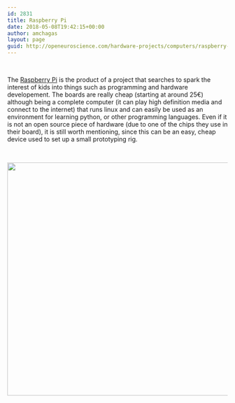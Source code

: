 ```yaml
---
id: 2831
title: Raspberry Pi
date: 2018-05-08T19:42:15+00:00
author: amchagas
layout: page
guid: http://openeuroscience.com/hardware-projects/computers/raspberry-pi-copy/
---
```

&nbsp;

The [Raspberry Pi](http://www.raspberrypi.org/) is the product of a project that searches to spark the interest of kids into things such as programming and hardware developement. The boards are really cheap (starting at around 25€) although being a complete computer (it can play high definition media and connect to the internet) that runs linux and can easily be used as an environment for learning python, or other programming languages. Even if it is not an open source piece of hardware (due to one of the chips they use in their board), it is still worth mentioning, since this can be an easy, cheap device used to set up a small prototyping rig.

&nbsp;

<img src="https://i0.wp.com/www.raspberrypi.org/wp-content/uploads/2011/07/7513051848_9a6ef2feb8_o-1024x682.jpg?resize=800%2C533" width="800" height="533" class="alignnone" data-recalc-dims="1" />